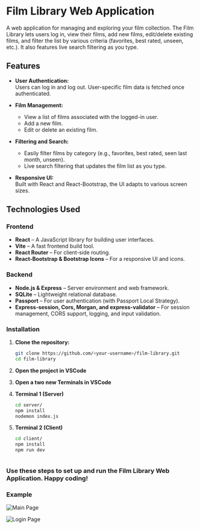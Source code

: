 # Film Library Web Application

A web application for managing and exploring your film collection. The Film Library lets users log in, view their films, add new films, edit/delete existing films, and filter the list by various criteria (favorites, best rated, unseen, etc.). It also features live search filtering as you type.

## Features

- **User Authentication:**  
  Users can log in and log out. User-specific film data is fetched once authenticated.
  
- **Film Management:**  
  - View a list of films associated with the logged-in user.
  - Add a new film.
  - Edit or delete an existing film.
  
- **Filtering and Search:**  
  - Easily filter films by category (e.g., favorites, best rated, seen last month, unseen).
  - Live search filtering that updates the film list as you type.
  
- **Responsive UI:**  
  Built with React and React-Bootstrap, the UI adapts to various screen sizes.

## Technologies Used

### Frontend

- **React** – A JavaScript library for building user interfaces.
- **Vite** – A fast frontend build tool.
- **React Router** – For client-side routing.
- **React-Bootstrap & Bootstrap Icons** – For a responsive UI and icons.

### Backend

- **Node.js & Express** – Server environment and web framework.
- **SQLite** – Lightweight relational database.
- **Passport** – For user authentication (with Passport Local Strategy).
- **Express-session, Cors, Morgan, and express-validator** – For session management, CORS support, logging, and input validation.


### Installation

1. **Clone the repository:**

   ```bash
   git clone https://github.com/<your-username>/film-library.git
   cd film-library

2. **Open the project in VSCode**

3. **Open a two new Terminals in VSCode**

4. **Terminal 1 (Server)**
    ```bash
    cd server/
    npm install
    nodemon index.js

5. **Terminal 2 (Client)**
    ```bash
    cd client/
    npm install
    npm run dev



### Use these steps to set up and run the Film Library Web Application. Happy coding!

### Example
![Main Page](screenshots/Main_page.png)

![Login Page](screenshots/LogIn_page.png)


